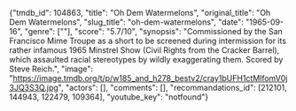 {"tmdb_id": 104863, "title": "Oh Dem Watermelons", "original_title": "Oh Dem Watermelons", "slug_title": "oh-dem-watermelons", "date": "1965-09-16", "genre": [""], "score": "5.7/10", "synopsis": "Commissioned by the San Francisco Mime Troupe as a short to be screened during intermission for its rather infamous 1965 Minstrel Show (Civil Rights from the Cracker Barrel), which assaulted racial stereotypes by wildly exaggerating them.  Scored by Steve Reich.", "image": "https://image.tmdb.org/t/p/w185_and_h278_bestv2/cray1bUFH1ctMlfomV0j3JQ3S3Q.jpg", "actors": [], "comments": [], "recommandations_id": [212101, 144943, 122479, 109364], "youtube_key": "notfound"}